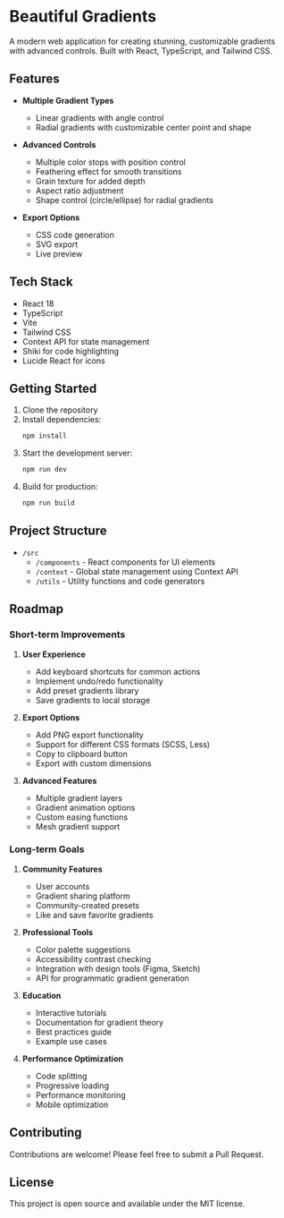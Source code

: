 # Beautiful Gradients

A modern web application for creating stunning, customizable gradients with advanced controls. Built with React, TypeScript, and Tailwind CSS.

## Features

- **Multiple Gradient Types**
  - Linear gradients with angle control
  - Radial gradients with customizable center point and shape
  
- **Advanced Controls**
  - Multiple color stops with position control
  - Feathering effect for smooth transitions
  - Grain texture for added depth
  - Aspect ratio adjustment
  - Shape control (circle/ellipse) for radial gradients

- **Export Options**
  - CSS code generation
  - SVG export
  - Live preview

## Tech Stack

- React 18
- TypeScript
- Vite
- Tailwind CSS
- Context API for state management
- Shiki for code highlighting
- Lucide React for icons

## Getting Started

1. Clone the repository
2. Install dependencies:
   ```bash
   npm install
   ```
3. Start the development server:
   ```bash
   npm run dev
   ```
4. Build for production:
   ```bash
   npm run build
   ```

## Project Structure

- `/src`
  - `/components` - React components for UI elements
  - `/context` - Global state management using Context API
  - `/utils` - Utility functions and code generators

## Roadmap

### Short-term Improvements

1. **User Experience**
   - Add keyboard shortcuts for common actions
   - Implement undo/redo functionality
   - Add preset gradients library
   - Save gradients to local storage

2. **Export Options**
   - Add PNG export functionality
   - Support for different CSS formats (SCSS, Less)
   - Copy to clipboard button
   - Export with custom dimensions

3. **Advanced Features**
   - Multiple gradient layers
   - Gradient animation options
   - Custom easing functions
   - Mesh gradient support

### Long-term Goals

1. **Community Features**
   - User accounts
   - Gradient sharing platform
   - Community-created presets
   - Like and save favorite gradients

2. **Professional Tools**
   - Color palette suggestions
   - Accessibility contrast checking
   - Integration with design tools (Figma, Sketch)
   - API for programmatic gradient generation

3. **Education**
   - Interactive tutorials
   - Documentation for gradient theory
   - Best practices guide
   - Example use cases

4. **Performance Optimization**
   - Code splitting
   - Progressive loading
   - Performance monitoring
   - Mobile optimization

## Contributing

Contributions are welcome! Please feel free to submit a Pull Request.

## License

This project is open source and available under the MIT license.
